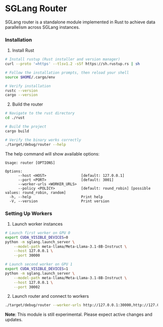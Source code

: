 # SGLang Router

SGLang router is a standalone module implemented in Rust to achieve data parallelism across SGLang instances.

### Installation

1. Install Rust
```bash
# Install rustup (Rust installer and version manager)
curl --proto '=https' --tlsv1.2 -sSf https://sh.rustup.rs | sh

# Follow the installation prompts, then reload your shell
source $HOME/.cargo/env

# Verify installation
rustc --version
cargo --version
```

2. Build the router
```bash
# Navigate to the rust directory
cd ./rust

# Build the project
cargo build

# Verify the binary works correctly
./target/debug/router --help
```

The help command will show available options:
```
Usage: router [OPTIONS]

Options:
      --host <HOST>                [default: 127.0.0.1]
      --port <PORT>                [default: 3001]
      --worker-urls <WORKER_URLS>  
      --policy <POLICY>            [default: round_robin] [possible values: round_robin, random]
  -h, --help                       Print help
  -V, --version                    Print version
```

### Setting Up Workers

1. Launch worker instances
```bash
# Launch first worker on GPU 0
export CUDA_VISIBLE_DEVICES=0
python -m sglang.launch_server \
    --model-path meta-llama/Meta-Llama-3.1-8B-Instruct \
    --host 127.0.0.1 \
    --port 30000

# Launch second worker on GPU 1
export CUDA_VISIBLE_DEVICES=1
python -m sglang.launch_server \
    --model-path meta-llama/Meta-Llama-3.1-8B-Instruct \
    --host 127.0.0.1 \
    --port 30002
```

2. Launch router and connect to workers
```bash
./target/debug/router --worker-urls http://127.0.0.1:30000,http://127.0.0.1:30002
```

**Note**: This module is still experimental. Please expect active changes and updates.